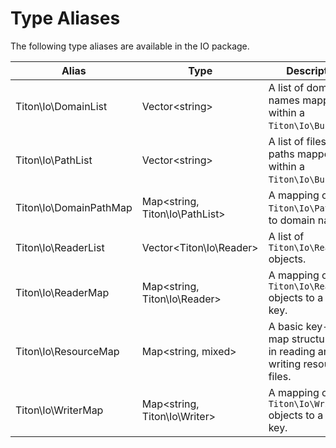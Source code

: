 # Type Aliases #

The following type aliases are available in the IO package.

<table class="table is-striped">
    <thead>
        <tr>
            <th>Alias</th>
            <th>Type</th>
            <th>Description</th>
        </tr>
    </thead>
    <tbody>
        <tr>
            <td>Titon\Io\DomainList</td>
            <td>Vector&lt;string&gt;</td>
            <td>
                A list of domain names mapped within a <code>Titon\Io\Bundle</code>.
            </td>
        </tr>
        <tr>
            <td>Titon\Io\PathList</td>
            <td>Vector&lt;string&gt;</td>
            <td>
                A list of filesystem paths mapped within a <code>Titon\Io\Bundle</code>.
            </td>
        </tr>
        <tr>
            <td>Titon\Io\DomainPathMap</td>
            <td>Map&lt;string, Titon\Io\PathList&gt;</td>
            <td>
                A mapping of <code>Titon\Io\PathList</code>s to domain names.
            </td>
        </tr>
        <tr>
            <td>Titon\Io\ReaderList</td>
            <td>Vector&lt;Titon\Io\Reader&gt;</td>
            <td>
                A list of <code>Titon\Io\Reader</code> objects.
            </td>
        </tr>
        <tr>
            <td>Titon\Io\ReaderMap</td>
            <td>Map&lt;string, Titon\Io\Reader&gt;</td>
            <td>
                A mapping of <code>Titon\Io\Reader</code> objects to a unique key.
            </td>
        </tr>
        <tr>
            <td>Titon\Io\ResourceMap</td>
            <td>Map&lt;string, mixed&gt;</td>
            <td>
                A basic key-value map structure used in reading and writing resource files.
            </td>
        </tr>
        <tr>
            <td>Titon\Io\WriterMap</td>
            <td>Map&lt;string, Titon\Io\Writer&gt;</td>
            <td>
                A mapping of <code>Titon\Io\Writer</code> objects to a unique key.
            </td>
        </tr>
    </tbody>
</table>
